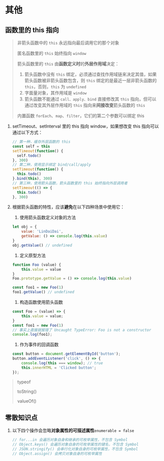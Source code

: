 # 其他

## 函数里的 this 指向

> 非箭头函数中的 `this` 永远指向最后调用它的那个对象
>
> 匿名函数里的 `this` 始终指向 `window`
>
> 箭头函数里的 `this` 由**函数定义时**的**外层作用域**决定：
>
> 	1. 箭头函数中没有 `this` 绑定，必须通过查找作用域链来决定其值，如果箭头函数被非箭头函数包含，则 `this` 绑定的是最近一层非箭头函数的 `this`，否则，`this` 为 `undefined`
>  	2. 字面量对象，其作用域是 `window`
>  	3. 箭头函数不能通过 `call、apply、bind` 直接修改其 `this` 指向，但可以通过改变其外层作用域的 `this` 指向来**间接改变**箭头函数的 `this`
>
> 内置函数 `forEach`、`map`、`filter`，它们的第二个参数可以绑定 this



1. setTimeout、setInterval 里的 this 指向 window，如果想改变 this 指向可以通过以下方式：

   ```javascript
   // 第一种，缓存外层函数的 this
   const self = this
   setTimeout(function() {
     self.todo()
   }, 300)
   // 第二种，使用显示绑定 bind/call/apply
   setTimeout(function() {
     this.todo()
   }.bind(this), 300)
   // 第三种，使用箭头函数，箭头函数里的 this 始终指向外层调用者
   setTimeout(() => {
     this.todo()
   }, 300)
   ```

2. 根据箭头函数的特性，应该**避免**在以下四种场景中使用它：

   1. 使用箭头函数定义对象的方法

   ```javascript
   let obj = {
       value: 'LinDaiDai',
       getValue: () => console.log(this.value)
   }
   obj.getValue() // undefined
   ```

   1. 定义原型方法

   ```javascript
   function Foo (value) {
       this.value = value
   }
   Foo.prototype.getValue = () => console.log(this.value)
   
   const foo1 = new Foo(1)
   foo1.getValue() // undefined
   ```

   1. 构造函数使用箭头函数

   ```javascript
   const Foo = (value) => {
       this.value = value;
   }
   const foo1 = new Foo(1)
   // 事实上直接就报错了 Uncaught TypeError: Foo is not a constructor
   console.log(foo1);
   ```

   1. 作为事件的回调函数

   ```javascript
   const button = document.getElementById('button');
   button.addEventListener('click', () => {
       console.log(this === window); // true
       this.innerHTML = 'Clicked button';
   });
   ```



> typeof
>
> toString()
>
> valueOf()



## 零散知识点

1. 以下四个操作会忽略**对象属性的可描述属性**`enumerable = false`

   ```javascript
   // for...in 会遍历对象自身和继承的可枚举属性，不包含 Symbol
   // Object.keys() 会遍历对象自身的可枚举属性的键名，不包含 Symbol
   // JSON.stringify() 会串行化对象自身的可枚举属性，不包含 Symbol
   // Object.assign() 会拷贝对象自身的可枚举属性
   ```

   